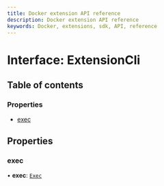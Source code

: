 ```yaml
---
title: Docker extension API reference
description: Docker extension API reference
keywords: Docker, extensions, sdk, API, reference
---
```


# Interface: ExtensionCli

## Table of contents

### Properties

- [exec](ExtensionCli.md#exec)

## Properties

### exec

• **exec**: [`Exec`](Exec.md)
